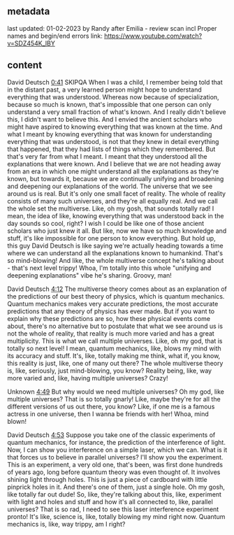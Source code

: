 ## metadata
last updated: 01-02-2023 by Randy after Emilia - review scan incl Proper names and begin/end errors
link: https://www.youtube.com/watch?v=SDZ454K_lBY


## content

David Deutsch [0:41](https://www.youtube.com/watch?v=SDZ454K_lBY&t=41) SKIPQA
When I was a child, I remember being told that in the distant past, a very learned person might hope to understand everything that was understood. Whereas now because of specialization, because so much is known, that's impossible that one person can only understand a very small fraction of what's known. And I really didn't believe this, I didn't want to believe this. And I envied the ancient scholars who might have aspired to knowing everything that was known at the time. And what I meant by knowing everything that was known for understanding everything that was understood, is not that they knew in detail everything that happened, that they had lists of things which they remembered. But that's very far from what I meant. I meant that they understood all the explanations that were known. And I believe that we are not heading away from an era in which one might understand all the explanations as they're known, but towards it, because we are continually unifying and broadening and deepening our explanations of the world. The universe that we see around us is real. But it's only one small facet of reality. The whole of reality consists of many such universes, and they're all equally real. And we call the whole set the multiverse.
Like, oh my gosh, that sounds totally rad! I mean, the idea of like, knowing everything that was understood back in the day sounds so cool, right? I wish I could be like one of those ancient scholars who just knew it all. But like, now we have so much knowledge and stuff, it's like impossible for one person to know everything. But hold up, this guy David Deutsch is like saying we're actually heading towards a time where we can understand all the explanations known to humankind. That's so mind-blowing! And like, the whole multiverse concept he's talking about - that's next level trippy! Whoa, I'm totally into this whole "unifying and deepening explanations" vibe he's sharing. Groovy, man!

David Deutsch [4:12](https://www.youtube.com/watch?v=SDZ454K_lBY&t=252)
The multiverse theory comes about as an explanation of the predictions of our best theory of physics, which is quantum mechanics. Quantum mechanics makes very accurate predictions, the most accurate predictions that any theory of physics has ever made. But if you want to explain why these predictions are so, how these physical events come about, there's no alternative but to postulate that what we see around us is not the whole of reality, that reality is much more varied and has a great multiplicity. This is what we call multiple universes.
Like, oh my god, that is totally so next level! I mean, quantum mechanics, like, blows my mind with its accuracy and stuff. It's, like, totally making me think, what if, you know, this reality is just, like, one of many out there? The whole multiverse theory is, like, seriously, just mind-blowing, you know? Reality being, like, way more varied and, like, having multiple universes? Crazy!

Unknown [4:49](https://www.youtube.com/watch?v=SDZ454K_lBY&t=289)
But why would we need multiple universes?
Oh my god, like multiple universes? That is so totally gnarly! Like, maybe they're for all the different versions of us out there, you know? Like, if one me is a famous actress in one universe, then I wanna be friends with her! Whoa, mind blown!

David Deutsch [4:53](https://www.youtube.com/watch?v=SDZ454K_lBY&t=293)
Suppose you take one of the classic experiments of quantum mechanics, for instance, the prediction of the interference of light. Now, I can show you interference on a simple laser, which we can. What is it that forces us to believe in parallel universes? I'll show you the experiment. This is an experiment, a very old one, that's been, was first done hundreds of years ago, long before quantum theory was even thought of. It involves shining light through holes. This is just a piece of cardboard with little pinprick holes in it. And there's one of them, just a single hole.
Oh my gosh, like totally far out dude! So, like, they're talking about this, like, experiment with light and holes and stuff and how it's all connected to, like, parallel universes? That is so rad, I need to see this laser interference experiment pronto! It's like, science is, like, totally blowing my mind right now. Quantum mechanics is, like, way trippy, am I right?
